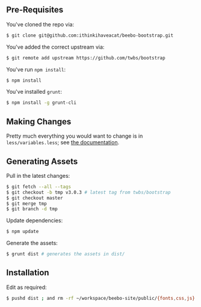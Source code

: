## Pre-Requisites

You've cloned the repo via:

````sh
$ git clone git@github.com:ithinkihaveacat/beebo-bootstrap.git
````

You've added the correct upstream via:

````sh
$ git remote add upstream https://github.com/twbs/bootstrap
````

You've run `npm install`:

````sh
$ npm install
````

You've installed `grunt`:

````sh
$ npm install -g grunt-cli
````

## Making Changes

Pretty much everything you would want to change is in `less/variables.less`; see [the documentation](http://getbootstrap.com/customize/#less-variables).

## Generating Assets

Pull in the latest changes:

````sh
$ git fetch --all --tags
$ git checkout -b tmp v3.0.3 # latest tag from twbs/bootstrap
$ git checkout master
$ git merge tmp
$ git branch -d tmp
````

Update dependencies:

````sh
$ npm update
````

Generate the assets:

````sh
$ grunt dist # generates the assets in dist/
````

## Installation

Edit as required:

````sh
$ pushd dist ; and rm -rf ~/workspace/beebo-site/public/{fonts,css,js} ; and cp -a . ~/workspace/beebo-site/public ; and popd
````
